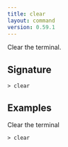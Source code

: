 ```yaml
---
title: clear
layout: command
version: 0.59.1
---
```


Clear the terminal.

## Signature

```> clear ```

## Examples

Clear the terminal
```shell
> clear
```
